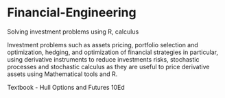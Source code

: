 # Financial-Engineering
Solving investment problems using R, calculus

Investment problems such as assets pricing, portfolio selection and optimization, hedging, and optimization of financial strategies in particular, using derivative instruments to reduce investments risks, stochastic processes and stochastic calculus as they are useful to price derivative assets using Mathematical tools and R.

Textbook - Hull Options and Futures 10Ed

